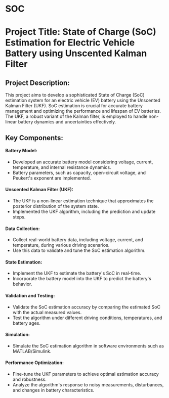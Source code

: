 # SOC


# Project Title: State of Charge (SoC) Estimation for Electric Vehicle Battery using Unscented Kalman Filter 


## Project Description:

This project aims to develop a sophisticated State of Charge (SoC) estimation system for an electric vehicle (EV) battery using the Unscented Kalman Filter (UKF). SoC estimation is crucial for accurate battery management and optimizing the performance and lifespan of EV batteries. The UKF, a robust variant of the Kalman filter, is employed to handle non-linear battery dynamics and uncertainties effectively.

## Key Components:

#### Battery Model:

- Developed an accurate battery model considering voltage, current, temperature, and internal resistance dynamics.
- Battery parameters, such as capacity, open-circuit voltage, and Peukert's exponent are implemented.

#### Unscented Kalman Filter (UKF):

- The UKF is a non-linear estimation technique that approximates the posterior distribution of the system state.
- Implemented the UKF algorithm, including the prediction and update steps.

#### Data Collection:

- Collect real-world battery data, including voltage, current, and temperature, during various driving scenarios.
- Use this data to validate and tune the SoC estimation algorithm.

#### State Estimation:

- Implement the UKF to estimate the battery's SoC in real-time.
- Incorporate the battery model into the UKF to predict the battery's behavior.

#### Validation and Testing:

- Validate the SoC estimation accuracy by comparing the estimated SoC with the actual measured values.
- Test the algorithm under different driving conditions, temperatures, and battery ages.

#### Simulation:

- Simulate the SoC estimation algorithm in software environments such as MATLAB/Simulink.


#### Performance Optimization:

- Fine-tune the UKF parameters to achieve optimal estimation accuracy and robustness.
- Analyze the algorithm's response to noisy measurements, disturbances, and changes in battery characteristics.
